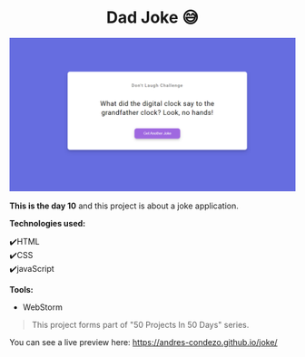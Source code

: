 <h1 align=center>Dad Joke 😅 </h1>

<img src="./img/preview.png">

**This is the day 10** and this project is about a joke application.

**Technologies used:**

✔️HTML
<br>
✔️CSS
<br>
✔️javaScript
<br>

**Tools:**

- WebStorm

> This project forms part of "50 Projects In 50 Days" series.

You can see a live preview here: https://andres-condezo.github.io/joke/
